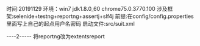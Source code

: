 时间:20191129
环境：win7  jdk1.8.0_60 chrome75.0.3770.100
涉及框架:selenide+testng+reportng+assertj+slf4j
前提:在config/config.properties里面写上自己的起点用户名密码
启动文件:src/suit.xml

----2-----
将reportng改为extentsreport